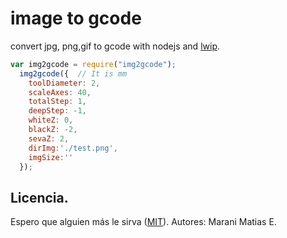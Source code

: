 # image to gcode
convert jpg, png,gif to gcode  with nodejs and [lwip](https://www.npmjs.com/package/lwip#installation).

```Javascript
var img2gcode = require("img2gcode");
  img2gcode({  // It is mm
    toolDiameter: 2,
    scaleAxes: 40,
    totalStep: 1,
    deepStep: -1,
    whiteZ: 0,
    blackZ: -2,
    sevaZ: 2,
    dirImg:'./test.png',
    imgSize:''
  });
```

## Licencia.
Espero que alguien más le sirva ([MIT](http://opensource.org/licenses/mit-license.php)).
Autores:
Marani Matias E.